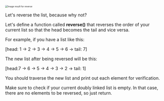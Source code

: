 <!--title={Reverse a Doubly Linked List}--> 

<!--badges={Algorithms:25,Python:25}-->

<!--concepts={The Linked List}-->

 <img src="https://res.cloudinary.com/practicaldev/image/fetch/s--7GhrxyPt--/c_limit%2Cf_auto%2Cfl_progressive%2Cq_auto%2Cw_880/https://thepracticaldev.s3.amazonaws.com/i/7vzea57n698a12emv7ei.png" alt="Image result for reverse" style="zoom: 50%;" /> 

Let's reverse the list, because why not?

Let's define a function called **reverse()** that reverses the order of your current list so that the head becomes the tail and vice versa.

For example, if you have a list like this:

[head: 1 -> 2 -> 3 -> 4 -> 5 -> 6 -> tail: 7]

The new list after being reversed will be this:

[head:7 -> 6 -> 5 -> 4 -> 3 -> 2 -> tail: 1]

You should traverse the new list and print out each element for verification.

Make sure to check if your current doubly linked list is empty. In that case, there are no elements to be reversed, so just return.
